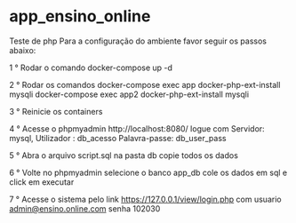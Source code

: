 # app_ensino_online
 Teste de php
Para a configuração do ambiente favor seguir os passos abaixo:

1 ° Rodar o comando docker-compose up -d

2 ° Rodar os comandos 
    docker-compose exec app docker-php-ext-install mysqli
    docker-compose exec app2 docker-php-ext-install mysqli
    
3 ° Reinicie os containers

4 ° Acesse o phpmyadmin http://localhost:8080/ logue com 
    Servidor:      mysql,
    Utilizador :   db_acesso
    Palavra-passe: db_user_pass
    
5 ° Abra o arquivo script.sql na pasta db copie todos os dados

6 ° Volte no phpmyadmin selecione o banco app_db cole os dados em sql e click em executar 

7 ° Acesse o sistema pelo link https://127.0.0.1/view/login.php com usuario admin@ensino.online.com senha 102030
